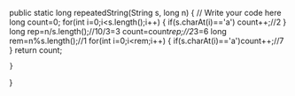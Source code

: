  public static long repeatedString(String s, long n) {
    // Write your code here
    long count=0;
    for(int i=0;i<s.length();i++)
    {
       if(s.charAt(i)=='a') count++;//2
    }
    long rep=n/s.length();//10/3=3
    count=count*rep;//2*3=6
    long rem=n%s.length();//1
    for(int i=0;i<rem;i++)
    {
        if(s.charAt(i)=='a')count++;//7
    }
    return count;

    }

}
